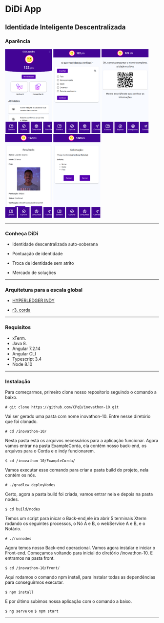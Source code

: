 # DiDi App

## Identidade Inteligente Descentralizada

### Aparência

<img src="img/1.png" width="154" height="274" title="Github Logo"> <img src="img/2.png" width="154" height="274" title="Github Logo"> <img src="img/3.png" width="154" height="274" title="Github Logo"> <img src="img/4.png" width="154" height="274" title="Github Logo"> <img src="img/5.png" width="154" height="274" title="Github Logo">

***

### Conheça DiDi

- Identidade descentralizada auto-soberana

- Pontuação de identidade

- Troca de identidade sem atrito

- Mercado de soluções

***
### Arquitetura para a escala global

-  [HYPERLEDGER INDY](https://www.hyperledger.org/projects/hyperledger-indy)

-  [r3. corda](https://www.corda.net/index.html)
  
***
### Requisítos

- xTerm.
- Java 8.
- Angular 7.2.14
- Angular CLI
- Typescript 3.4
- Node 8.10

***

### Instalação

Para começarmos, primeiro clone nosso reposítorio seguindo o comando a baixo. 

```# git clone https://github.com/CPqD/inovathon-10.git```

Vai ser gerado uma pasta com nome inovathon-10. Entre nesse diretório que foi clonado.

```# cd /inovathon-10/```

Nesta pasta está os arquivos necessários para a aplicação funcionar. Agora vamos entrar na pasta ExampleCorda, ela contém nosso back-end, os arquivos para o Corda e o indy funcionarem.  

```$ cd /inovathon-10/ExampleCorda/```

Vamos executar esse comando para criar a pasta build do projeto, nela contém os nós.

```# ./gradlew deployNodes```

Certo, agora a pasta build foi criada, vamos entrar nela e depois na pasta nodes.

```$ cd build/nodes```

Temos um script para inicar o Back-end,ele ira abrir 5 terminais Xterm rodando os seguintes processos, o Nó A e B, o webService A e B, e o Notário.

```# ./runnodes```

Agora temos nosso Back-end operacional. Vamos agora instalar e iniciar o Front-end.
Começamos voltando para inicial do diretório /inovathon-10. E entramos na pasta front.

```$ cd /inovathon-10/front/```

Aqui rodamos o comando npm install, para instalar todas as dependências para conseguirmos executar.

```$ npm install```

E por último subimos nossa aplicação com o comando a baixo.

```$ ng serve``` ou ```$ npm start```

***
